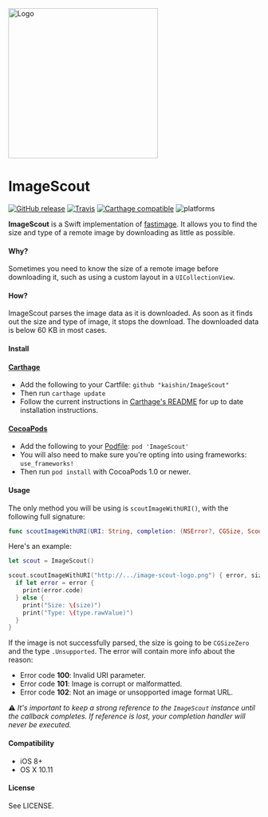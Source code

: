 <img src="https://db.tt/yGZRLRqU" alt="Logo" width="300">

# ImageScout

[![GitHub release](https://img.shields.io/github/release/kaishin/ImageScout.svg)](https://github.com/kaishin/ImageScout/releases/latest) [![Travis](https://travis-ci.org/kaishin/ImageScout.svg?branch=master)](https://travis-ci.org/kaishin/ImageScout) [![Carthage compatible](https://img.shields.io/badge/Carthage-compatible-4BC51D.svg?style=flat)](https://github.com/Carthage/Carthage) ![platforms](https://img.shields.io/badge/platforms-iOS%20%7C%20OS%20X-lightgrey.svg)

**ImageScout** is a Swift implementation of [fastimage](https://pypi.python.org/pypi/fastimage/0.2.1).
It allows you to find the size and type of a remote image by downloading as little as possible.

#### Why?

Sometimes you need to know the size of a remote image before downloading it, such as
using a custom layout in a `UICollectionView`.

#### How?

ImageScout parses the image data as it is downloaded. As soon as it finds out the size and type of image,
it stops the download. The downloaded data is below 60 KB in most cases.

#### Install
#### [Carthage](https://github.com/Carthage/Carthage)

- Add the following to your Cartfile: `github "kaishin/ImageScout"`
- Then run `carthage update`
- Follow the current instructions in [Carthage's README][carthage-installation]
for up to date installation instructions.

[carthage-installation]: https://github.com/Carthage/Carthage#adding-frameworks-to-an-application

#### [CocoaPods](http://cocoapods.org)

- Add the following to your [Podfile](http://guides.cocoapods.org/using/the-podfile.html): `pod 'ImageScout'`
- You will also need to make sure you're opting into using frameworks: `use_frameworks!`
- Then run `pod install` with CocoaPods 1.0 or newer.

#### Usage

The only method you will be using is `scoutImageWithURI()`, with the following full signature:

```swift
func scoutImageWithURI(URI: String, completion: (NSError?, CGSize, ScoutedImageType) -> ())
```

Here's an example:

```swift
let scout = ImageScout()

scout.scoutImageWithURI("http://.../image-scout-logo.png") { error, size, type in
  if let error = error {
    print(error.code)
  } else {
    print("Size: \(size)")
    print("Type: \(type.rawValue)")
  }
}
```

If the image is not successfully parsed, the size is going to be `CGSizeZero` and the type `.Unsupported`. The error will contain more info about the reason:

- Error code **100**: Invalid URI parameter.
- Error code **101**: Image is corrupt or malformatted.
- Error code **102**: Not an image or unsopported image format URL.

⚠️ *It's important to keep a strong reference to the `ImageScout` instance until the callback completes. If reference is lost, your completion handler will never be executed.*

#### Compatibility

- iOS 8+
- OS X 10.11

#### License

See LICENSE.
